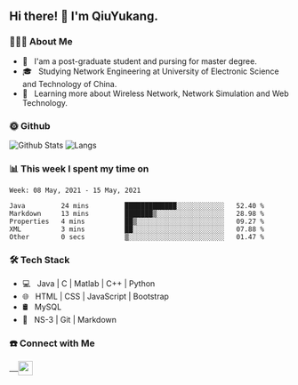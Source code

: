 <h2> Hi there! 👋 I'm QiuYukang.</h2>

<h3> 👨🏻‍💻 About Me </h3>

- 💼 &nbsp; I'am a post-graduate student and pursing for master degree.
- 🎓 &nbsp; Studying Network Engineering at University of Electronic Science and Technology of China.
- 🌱 &nbsp; Learning more about Wireless Network, Network Simulation and Web Technology.

<h3> 🌞 Github</h3>

![Github Stats](https://github-readme-stats-beta-lovat.vercel.app/api?username=QiuYukang&count_private=true&show_icons=true&hide=stars)
![Langs](https://github-readme-stats-beta-lovat.vercel.app/api/top-langs/?username=QiuYukang&count_private=true&layout=compact)

<h3> 📊 This week I spent my time on</h3>

<!--START_SECTION:waka-->
```text
Week: 08 May, 2021 - 15 May, 2021

Java         24 mins         █████████████░░░░░░░░░░░░   52.40 % 
Markdown     13 mins         ███████▒░░░░░░░░░░░░░░░░░   28.98 % 
Properties   4 mins          ██▒░░░░░░░░░░░░░░░░░░░░░░   09.27 % 
XML          3 mins          ██░░░░░░░░░░░░░░░░░░░░░░░   07.88 % 
Other        0 secs          ▒░░░░░░░░░░░░░░░░░░░░░░░░   01.47 % 
```
<!--END_SECTION:waka-->

<h3>🛠 Tech Stack</h3>

- 💻 &nbsp; Java | C | Matlab | C++ | Python
- 🌐 &nbsp; HTML | CSS | JavaScript | Bootstrap
- 🛢  &nbsp; MySQL
- 🔧 &nbsp; NS-3 | Git | Markdown

<h3> ☎️ Connect with Me </h3>

<a href="mailto:b612n@qq.com">
   &nbsp;  &nbsp;
  <img align="center" width="26px" src="https://github.com/TheDudeThatCode/TheDudeThatCode/blob/master/Assets/Gmail.svg" />
</a>
